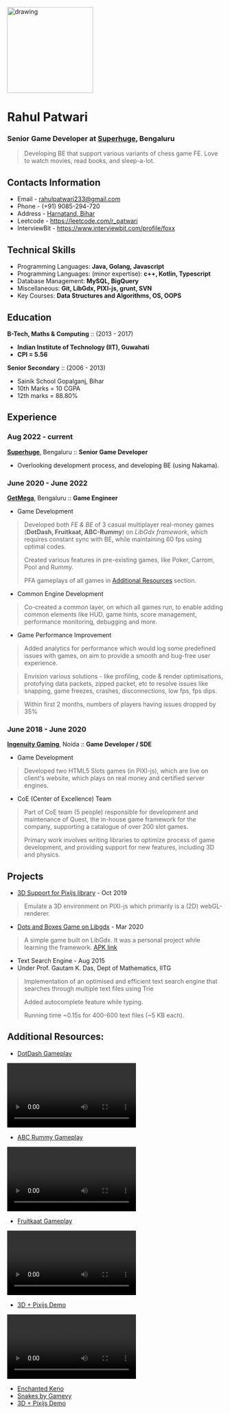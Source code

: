 <!-- <img src="https://user-images.githubusercontent.com/13629939/174485364-4922f3a3-1f6d-43c8-a2c9-df814eb99ddd.JPG" alt="drawing" width="200"/> -->
<img src="https://user-images.githubusercontent.com/13629939/174499471-be11d934-8569-4c64-88ab-85a3f85ff1a7.jpg" alt="drawing" width="200"/>

# Rahul Patwari
### Senior Game Developer at [Superhuge](https://superhugestudios.com/), Bengaluru

> Developing BE that support various variants of chess game FE. Love to watch movies, read books, and sleep-a-lot.

## Contacts Information

- Email - rahulpatwari233@gmail.com
- Phone - (+91) 9085-294-720
- Address - [Harnatand, Bihar](https://www.google.com/maps/place/27%C2%B017'51.5%22N+84%C2%B001'07.9%22E/@27.3000491,84.0202756,16z/data=!4m14!1m7!3m6!1s0x39946c02bc025a2b:0x3c029701b5386558!2sHarna+Tanr,+Bihar+845105!3b1!8m2!3d27.302964!4d84.0180642!3m5!1s0x39946e9dcf1aeeef:0x223f3603de7b7fb!7e2!8m2!3d27.2976376!4d84.0188563)
- Leetcode - https://leetcode.com/r_patwari
- InterviewBit - https://www.interviewbit.com/profile/foxx


## Technical Skills

- Programming Languages: **Java, Golang, Javascript**
- Programming Languages: (minor expertise): **c++, Kotlin, Typescript**
- Database Management: **MySQL, BigQuery**
- Miscellaneous: **Git, LibGdx, PIXI-js, grunt, SVN**
- Key Courses: **Data Structures and Algorithms, OS, OOPS**


## Education
**B-Tech, Maths & Computing**  :: (2013 - 2017)

- **Indian Institute of Technology (IIT), Guwahati**
- **CPI = 5.56**

**Senior Secondary**  :: (2006 - 2013)

- Sainik School Gopalganj, Bihar
- 10th Marks = 10 CGPA
- 12th marks = 88.80%


## Experience

### Aug 2022 - current
**[Superhuge](https://superhugestudios.com/)**, Bengaluru :: **Senior Game Developer**
- Overlooking development process, and developing BE (using Nakama).

### June 2020 - June 2022
**[GetMega](https://www.getmega.com/)**, Bengaluru :: **Game Engineer**

- Game Development
> Developed both *FE & BE* of 3 casual multiplayer real-money games (**DotDash, Fruitkaat, ABC-Rummy**) on *LibGdx framework*, which requires constant sync with BE, while maintaining 60 fps using optimal codes. 
> 
> Created various features in pre-existing games, like Poker, Carrom, Pool and Rummy.
> 
> PFA gameplays of all games in [Additional Resources](#additional-resources) section. 

- Common Engine Development
> Co-created a common layer, on which all games run, to enable adding common elements like HUD, game hints, score management, performance monitoring, debugging and more.

- Game Performance Improvement
> Added analytics for performance which would log some predefined issues with games, on aim to provide a smooth and bug-free user experience.

> Envision various solutions - like profiling, code & render optimisations, protofying data packets, zipped packet, etc to resolve issues like snapping, game freezes, crashes, disconnections, low fps, fps dips.

> Within first 2 months, numbers of players having issues dropped by 35%

### June 2018 - June 2020
**[Ingenuity Gaming](https://www.ingenuitygaming.com/)**, Noida :: **Game Developer / SDE**

- Game Development
> Developed two HTML5 Slots games (in PIXI-js), which are live on client's website, which plays on real money and certified server engines.

- CoE (Center of Excellence) Team
> Part of CoE team (5 people) responsible for development and maintenance of Quest, the in-house game framework for the company, supporting a catalogue of over 200 slot games.
> 
> Primary work involves writing libraries to optimize process of game development, and providing support for new features, including 3D and physics.


## Projects
- [3D Support for Pixijs library](https://patwari.github.io/threejs-within-pixijs/) - Oct 2019
> Emulate a 3D environment on PIXI-js which primarily is a (2D) webGL-renderer.

- [Dots and Boxes Game on Libgdx](https://github.com/patwari/DotAndBoxes) - Mar 2020
> A simple game built on LibGdx. It was a personal project while learning the framework. [APK link](https://github.com/patwari/DotAndBoxes/raw/master/app/release/monoloco.apk)

- Text Search Engine - Aug 2015
- Under Prof. Gautam K. Das, Dept of Mathematics, IITG
> Implementation of an optimised and efficient text search engine that searches through multiple text files using Trie
> 
> Added autocomplete feature while typing.
> 
> Running time ~0.15s for 400-600 text files (~5 KB each).


## Additional Resources:
- [DotDash Gameplay](https://user-images.githubusercontent.com/13629939/174492087-ab444bd1-80da-4038-ae93-b73a07c14ad5.mp4
)

<video src="https://user-images.githubusercontent.com/13629939/174492087-ab444bd1-80da-4038-ae93-b73a07c14ad5.mp4" controls="controls" style="max-width: 730px;">
</video>

<!-- https://user-images.githubusercontent.com/13629939/174492087-ab444bd1-80da-4038-ae93-b73a07c14ad5.mp4 -->

- [ABC Rummy Gameplay](https://user-images.githubusercontent.com/13629939/174494211-a02a4b1e-aeb1-484f-8fb9-6f4aaefde3f7.mp4
)

<video src="https://user-images.githubusercontent.com/13629939/174494211-a02a4b1e-aeb1-484f-8fb9-6f4aaefde3f7.mp4" controls="controls" style="max-width: 730px;">
</video>

<!-- https://user-images.githubusercontent.com/13629939/174494211-a02a4b1e-aeb1-484f-8fb9-6f4aaefde3f7.mp4 -->

- [Fruitkaat Gameplay](https://user-images.githubusercontent.com/13629939/174496902-73dbf280-b4a3-40e6-a3da-96f7649d11d7.mp4
)

<video src="https://user-images.githubusercontent.com/13629939/174496902-73dbf280-b4a3-40e6-a3da-96f7649d11d7.mp4" controls="controls" style="max-width: 730px;">
</video>

<!-- https://user-images.githubusercontent.com/13629939/174496902-73dbf280-b4a3-40e6-a3da-96f7649d11d7.mp4
 -->

- [3D + Pixijs Demo](https://user-images.githubusercontent.com/13629939/174497306-c70150f9-699e-4c37-9f33-f6c7dd04f9e6.mp4
)

<video src="https://user-images.githubusercontent.com/13629939/174497306-c70150f9-699e-4c37-9f33-f6c7dd04f9e6.mp4" controls="controls" style="max-width: 730px;">
</video>

<!-- https://user-images.githubusercontent.com/13629939/174497306-c70150f9-699e-4c37-9f33-f6c7dd04f9e6.mp4 -->


- [Enchanted Keno](http://playgvg.com/single/84)
- [Snakes by Gamevy](https://www.bestnewbingosites.co.uk/slot-articles/snake/)
- [3D + Pixijs Demo](https://patwari.github.io/threejs-within-pixijs/)
